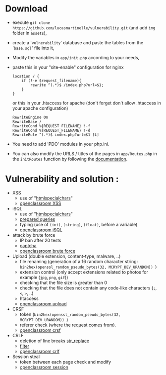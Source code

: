# Download

* execute `git clone https://github.com/lucasmartinelle/vulnerability.git` (and add `img` folder in `assets`),

* create a '`vulnerability`' database and paste the tables from the '`base.sql`' file into it,

* Modify the variables in `app/init.php` according to your needs,

* paste this in your "site-enable" configuration for nginx

  ```nginx
  location / {
      if (!-e $request_filename){
          rewrite ^(.*)$ /index.php?url=$1;
      }
  }
  ```

  or this in your .htaccess for apache (don't forget don't allow .htaccess in your apache configuration)

  ```nginx
  RewriteEngine On
  RewriteBase /
  RewriteCond %{REQUEST_FILENAME} !-f
  RewriteCond %{REQUEST_FILENAME} !-d
  RewriteRule ^(.*)$ index.php?url=$1 [L]
  ```

  

* You need to add 'PDO' modules in your php.ini.

* You can also modify the URLS / titles of the pages in `app/Routes.php` in the `initRoutes` function by following the [documentation](https://github.com/lucasmartinelle/blankmvc/blob/master/README.md).

# Vulnerability and solution :

* XSS
  + use of "[htmlspecialchars](https://www.php.net/manual/fr/function.htmlspecialchars.php)"
  + [openclassroom XSS](https://openclassrooms.com/fr/courses/2091901-protegez-vous-efficacement-contre-les-failles-web/2680167-la-faille-xss)
* iSQL
  + use of "[htmlspecialchars](https://www.php.net/manual/fr/function.htmlspecialchars.php)"
  + [prepared queries](https://www.php.net/manual/fr/pdo.prepared-statements.php) 
  + typing (use of `(int)`, `(string)`, `(float)`, before a variable)
  + [openclassroom iSQL](https://openclassrooms.com/fr/courses/2091901-protegez-vous-efficacement-contre-les-failles-web/2680180-linjection-sql)
* attack by brute force
  + IP ban after 20 tests
  + [captcha](https://www.google.com/recaptcha/about/)
  + [openclassroom brute force](https://openclassrooms.com/fr/courses/2091901-protegez-vous-efficacement-contre-les-failles-web/2680183-lattaque-par-force-brute)
* Upload (double extension, content-type, malware, ..)
  + file renaming (generation of a 16 random character string: `bin2hex(openssl_random_pseudo_bytes(32, MCRYPT_DEV_URANDOM)) `)
  + extension control (only accept extensions related to photos for example (`jpg`, `png`, `gif`))
  + checking that the file size is greater than 0
  + checking that the file does not contain any code-like characters (`;`, `<`, `>`, ..)
  + htaccess
  + [openclassroom upload](https://openclassrooms.com/fr/courses/2091901-protegez-vous-efficacement-contre-les-failles-web/2680177-la-faille-upload) 
* CRSF
  + token (`bin2hex(openssl_random_pseudo_bytes(32, MCRYPT_DEV_URANDOM)) `)
  + referer check (where the request comes from).
  + [openclassroom crsf](https://openclassrooms.com/fr/courses/2091901-protegez-vous-efficacement-contre-les-failles-web/2863569-la-csrf)
* CRLF
  + deletion of line breaks [str_replace](https://www.php.net/manual/fr/function.str-replace.php)
  + [filter](https://www.php.net/manual/fr/function.filter-var.php)
  + [openclassroom crlf](https://openclassrooms.com/fr/courses/2091901-protegez-vous-efficacement-contre-les-failles-web/2863578-la-crlf)
* Session steal
  + token between each page check and modify
  + [openclassroom session](https://openclassrooms.com/fr/courses/2091901-protegez-vous-efficacement-contre-les-failles-web/2918871-les-variable-de-session)
